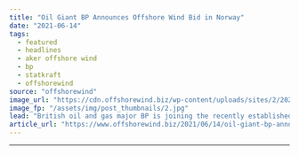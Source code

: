 ```yaml
---
title: "Oil Giant BP Announces Offshore Wind Bid in Norway"
date: "2021-06-14"
tags: 
  - featured
  - headlines
  - aker offshore wind
  - bp
  - statkraft
  - offshorewind
source: "offshorewind"
image_url: "https://cdn.offshorewind.biz/wp-content/uploads/sites/2/2021/06/14091502/offshore-wind-farm-uk_-source-BP.jpg"
image_fp: "/assets/img/post_thumbnails/2.jpg"
lead: "British oil and gas major BP is joining the recently established consortium between Statkraft"
article_url: "https://www.offshorewind.biz/2021/06/14/oil-giant-bp-announces-offshore-wind-bid-in-norway/"
---
```


---
